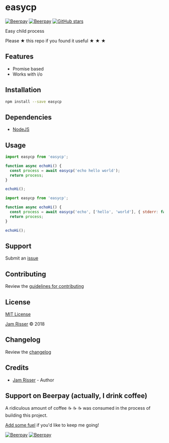 # easycp

[![Beerpay](https://beerpay.io/jamrizzi/easycp/badge.svg?style=beer-square)](https://beerpay.io/jamrizzi/easycp)
[![Beerpay](https://beerpay.io/jamrizzi/easycp/make-wish.svg?style=flat-square)](https://beerpay.io/jamrizzi/easycp?focus=wish)
[![GitHub stars](https://img.shields.io/github/stars/jamrizzi/easycp.svg?style=social&label=Stars)](https://github.com/jamrizzi/easycp)

Easy child process

Please &#9733; this repo if you found it useful &#9733; &#9733; &#9733;


## Features

* Promise based
* Works with i/o


## Installation

```sh
npm install --save easycp
```


## Dependencies

* [NodeJS](https://nodejs.org)


## Usage

```js
import easycp from 'easycp';

function async echoHi() {
  const process = await easycp('echo hello world');
  return process;
}

echoHi();
```

```js
import easycp from 'easycp';

function async echoHi() {
  const process = await easycp('echo', ['hello', 'world'], { stderr: false });
  return process;
}

echoHi();
```


## Support

Submit an [issue](https://github.com/jamrizzi/easycp/issues/new)


## Contributing

Review the [guidelines for contributing](https://github.com/jamrizzi/easycp/blob/master/CONTRIBUTING.md)


## License

[MIT License](https://github.com/jamrizzi/easycp/blob/master/LICENSE)

[Jam Risser](https://jam.jamrizzi.com) &copy; 2018


## Changelog

Review the [changelog](https://github.com/jamrizzi/easycp/blob/master/CHANGELOG.md)


## Credits

* [Jam Risser](https://jam.jamrizzi.com) - Author


## Support on Beerpay (actually, I drink coffee)

A ridiculous amount of coffee :coffee: :coffee: :coffee: was consumed in the process of building this project.

[Add some fuel](https://beerpay.io/jamrizzi/easycp) if you'd like to keep me going!

[![Beerpay](https://beerpay.io/jamrizzi/easycp/badge.svg?style=beer-square)](https://beerpay.io/jamrizzi/easycp)
[![Beerpay](https://beerpay.io/jamrizzi/easycp/make-wish.svg?style=flat-square)](https://beerpay.io/jamrizzi/easycp?focus=wish)
